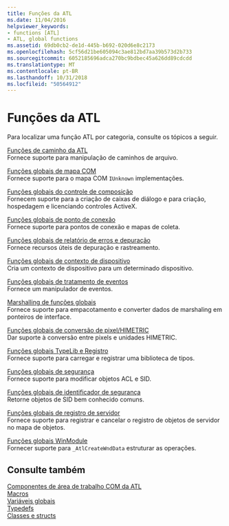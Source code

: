 ```yaml
---
title: Funções da ATL
ms.date: 11/04/2016
helpviewer_keywords:
- functions [ATL]
- ATL, global functions
ms.assetid: 69db0cb2-de1d-445b-b692-020d6e8c2173
ms.openlocfilehash: 5cf56d21be605094c3ae812bd7aa39b573d2b733
ms.sourcegitcommit: 6052185696adca270bc9bdbec45a626dd89cdcdd
ms.translationtype: MT
ms.contentlocale: pt-BR
ms.lasthandoff: 10/31/2018
ms.locfileid: "50564912"
---
```

# <a name="atl-functions"></a>Funções da ATL

Para localizar uma função ATL por categoria, consulte os tópicos a seguir.

[Funções de caminho da ATL](../../atl/reference/com-map-global-functions.md)<br/>
Fornece suporte para manipulação de caminhos de arquivo.

[Funções globais de mapa COM](../../atl/reference/com-map-global-functions.md)<br/>
Fornece suporte para o mapa COM `IUnknown` implementações.

[Funções globais do controle de composição](../../atl/reference/composite-control-global-functions.md)<br/>
Fornecem suporte para a criação de caixas de diálogo e para criação, hospedagem e licenciando controles ActiveX.

[Funções globais de ponto de conexão](../../atl/reference/connection-point-global-functions.md)<br/>
Fornece suporte para pontos de conexão e mapas de coleta.

[Funções globais de relatório de erros e depuração](../../atl/reference/debugging-and-error-reporting-global-functions.md)<br/>
Fornece recursos úteis de depuração e rastreamento.

[Funções globais de contexto de dispositivo](../../atl/reference/device-context-global-functions.md)<br/>
Cria um contexto de dispositivo para um determinado dispositivo.

[Funções globais de tratamento de eventos](../../atl/reference/event-handling-global-functions.md)<br/>
Fornece um manipulador de eventos.

[Marshalling de funções globais](../../atl/reference/marshaling-global-functions.md)<br/>
Fornece suporte para empacotamento e converter dados de marshaling em ponteiros de interface.

[Funções globais de conversão de pixel/HIMETRIC](../../atl/reference/pixel-himetric-conversion-global-functions.md)<br/>
Dar suporte à conversão entre pixels e unidades HIMETRIC.

[Funções globais TypeLib e Registro](../../atl/reference/registry-and-typelib-global-functions.md)<br/>
Fornece suporte para carregar e registrar uma biblioteca de tipos.

[Funções globais de segurança](../../atl/reference/security-global-functions.md)<br/>
Fornece suporte para modificar objetos ACL e SID.

[Funções globais de identificador de segurança](../../atl/reference/security-identifier-global-functions.md)<br/>
Retorne objetos de SID bem conhecido comuns.

[Funções globais de registro de servidor](../../atl/reference/server-registration-global-functions.md)<br/>
Fornece suporte para registrar e cancelar o registro de objetos de servidor no mapa de objetos.

[Funções globais WinModule](../../atl/reference/winmodule-global-functions.md)<br/>
Fornecer suporte para `_AtlCreateWndData` estruturar as operações.

## <a name="see-also"></a>Consulte também

[Componentes de área de trabalho COM da ATL](../../atl/atl-com-desktop-components.md)<br/>
[Macros](../../atl/reference/atl-macros.md)<br/>
[Variáveis globais](../../atl/reference/atl-global-variables.md)<br/>
[Typedefs](../../atl/reference/atl-typedefs.md)<br/>
[Classes e structs](../../atl/reference/atl-classes.md)
